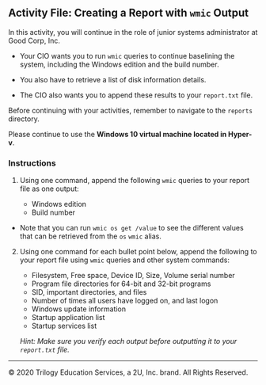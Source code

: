 ## Activity File: Creating a Report with `wmic` Output

In this activity, you will continue in the role of junior systems administrator at Good Corp, Inc.

- Your CIO wants you to run `wmic` queries to continue baselining the system, including the Windows edition and the build number.

- You also have to retrieve a list of disk information details.  

- The CIO also wants you to append these results to your `report.txt` file.

Before continuing with your activities, remember to navigate to the `reports` directory.

Please continue to use the **Windows 10 virtual machine located in Hyper-v**. 

### Instructions

1. Using one command, append the following `wmic` queries to your report file as one output:

    - Windows edition
    - Build number

- Note that you can run `wmic os get /value` to see the different values that can be retrieved from the `os` `wmic` alias.

2. Using one command for each bullet point below, append the following to your report file using `wmic` queries and other system commands:

    - Filesystem, Free space, Device ID, Size, Volume serial number
    - Program file directories for 64-bit and 32-bit programs
    - SID, important directories, and files
    - Number of times all users have logged on, and last logon
    - Windows update information 
    - Startup application list 
    - Startup services list

    *Hint: Make sure you verify each output before outputting it to your `report.txt` file.*


----

© 2020 Trilogy Education Services, a 2U, Inc. brand. All Rights Reserved.
